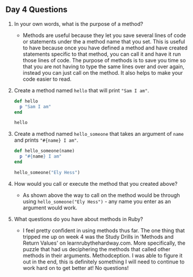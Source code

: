 ## Day 4 Questions

1. In your own words, what is the purpose of a method?

   * Methods are useful because they let you save several lines of code or statements under the a method name that you set. This is useful to have because once you have defined a method and have created statements specific to that method, you can call it and have it run those lines of code. The purpose of methods is to save you time so that you are not having to type the same lines over and over again, instead you can just call on the method. It also helps to make your code easier to read.


1. Create a method named `hello` that will print `"Sam I am"`.

   ```ruby
   def hello
     p "Sam I am"
   end

   hello
   ```

1. Create a method named `hello_someone` that takes an argument of `name` and prints `"#{name} I am"`.

   ```ruby
   def hello_someone(name)
     p "#{name} I am"
   end

   hello_someone("Ely Hess")

   ```


1. How would you call or execute the method that you created above?

   * As shown above the way to call on the method would be through using `hello_someone("Ely Hess")` - any name you enter as an argument would work.


1. What questions do you have about methods in Ruby?

   * I feel pretty confident in using methods thus far. The one thing that tripped me up on week 4 was the Study Drills in 'Methods and Return Values' on learnrubythehardway.com. More specifically, the puzzle that had us deciphering the methods that called other methods in their arguments. Methodception. I was able to figure it out in the end, this is definitely something I will need to continue to work hard on to get better at! No questions!
